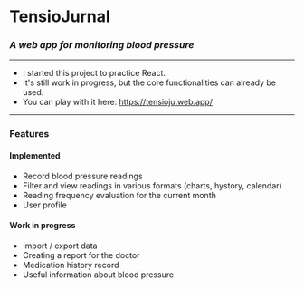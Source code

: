# TensioJurnal

### _A web app for monitoring blood pressure_

---

- I started this project to practice React. 
- It's still work in progress, but the core functionalities can already be used.
- You can play with it here: <https://tensioju.web.app/>

---

### Features

#### Implemented
- Record blood pressure readings
- Filter and view readings in various formats (charts, hystory, calendar)
- Reading frequency evaluation for the current month
- User profile

#### Work in progress
- Import / export data
- Creating a report for the doctor
- Medication history record
- Useful information about blood pressure